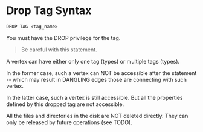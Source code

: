 # Drop Tag Syntax

```
DROP TAG <tag_name>
```

You must have the DROP privilege for the tag.

> Be careful with this statement.

A vertex can have either only one tag (types) or multiple tags (types).

In the former case, such a vertex can NOT be accessible after the statement -- which may result in DANGLING edges those are connecting with such vertex.

In the latter case, such a vertex is still accessible. But all the properties defined by this dropped tag are not accessible.

All the files and directories in the disk are NOT deleted directly. They can only be released by future operations (see TODO).

